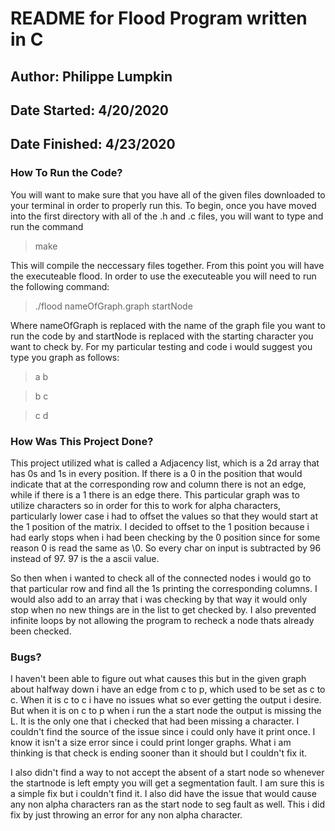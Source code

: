 # README for Flood Program written in C

## Author: Philippe Lumpkin

## Date Started: 4/20/2020

## Date Finished: 4/23/2020


### How To Run the Code?
You will want to make sure that you have all of the given files downloaded to your terminal in order to properly run this. To begin, once you have moved into the first directory with all of the .h and .c files, you will want to type and run the command  
> make

This will compile the neccessary files together. From this point you will have the executeable flood. In order to use the executeable you will need to run the following command: 
> ./flood nameOfGraph.graph startNode

Where nameOfGraph is replaced with the name of the graph file you want to run the code by and startNode is replaced with the starting character you want to check by. For my particular testing and code i would suggest you type you graph as follows:
>a b

>b c

>c d

### How Was This Project Done?
This project utilized what is called a Adjacency list, which is a 2d array that has 0s and 1s in every position. If there is a 0 in the position that would indicate that at the corresponding row and column there is not an edge, while if there is a 1 there is an edge there. This particular graph was to utilize characters so in order for this to work for alpha characters, particularly lower case i had to offset the values so that they would start at the 1 position of the matrix. I decided to offset to the 1 position because i had early stops when i had been checking by the 0 position since for some reason 0 is read the same as \0. So every char on input is subtracted by 96 instead of 97. 97 is the a ascii value.

So then when i wanted to check all of the connected nodes i would go to that particular row and find all the 1s printing the corresponding columns. I would also add to an array that i was checking by that way it would only stop when no new things are in the list to get checked by. I also prevented infinite loops by not allowing the program to recheck a node thats already been checked. 

### Bugs?
I haven't been able to figure out what causes this but in the given graph about halfway down i have an edge from c to p, which used to be set as c to c. When it is c to c i have no issues what so ever getting the output i desire. But when it is on c to p when i run the a start node the output is missing the L. It is the only one that i checked that had been missing a character. I couldn't find the source of the issue since i could only have it print once. I know it isn't a size error since i could print longer graphs. What i am thinking is that check is ending sooner than it should but I couldn't fix it. 

I also didn't find a way to not accept the absent of a start node so whenever the startnode is left empty you will get a segmentation fault. I am sure this is a simple fix but i couldn't find it. I also did have the issue that would cause any non alpha characters ran as the start node to seg fault as well. This i did fix by just throwing an error for any non alpha character. 


